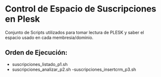 # Control de Espacio de Suscripciones en Plesk

Conjunto de Scripts utilizados para tomar lectura de PLESK y saber el espacio usado en cada membresia/dominio.

## Orden de Ejecución: 

- suscripciones_listado_p1.sh
- suscripciones_analizar_p2.sh
-suscripciones_insertcrm_p3.sh
